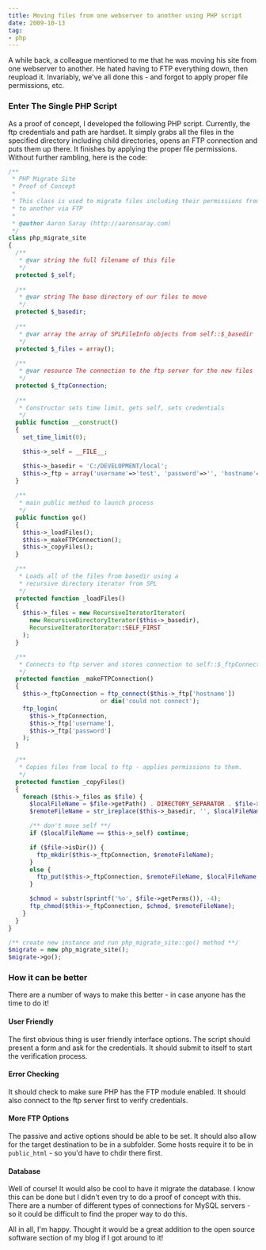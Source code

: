 ```yaml
---
title: Moving files from one webserver to another using PHP script
date: 2009-10-13
tag:
- php
---
```

A while back, a colleague mentioned to me that he was moving his site from one webserver to another.  He hated having to FTP everything down, then reupload it.  Invariably, we've all done this - and forgot to apply proper file permissions, etc.

<!--more-->

### Enter The Single PHP Script

As a proof of concept, I developed the following PHP script.  Currently, the ftp credentials and path are hardset.  It simply grabs all the files in the specified directory including child directories, opens an FTP connection and puts them up there.  It finishes by applying the proper file permissions.  Without further rambling, here is the code:

```php
/**
 * PHP Migrate Site
 * Proof of Concept
 *
 * This class is used to migrate files including their permissions from one server
 * to another via FTP
 *
 * @author Aaron Saray (http://aaronsaray.com)
 */
class php_migrate_site
{
  /**
   * @var string the full filename of this file
   */
  protected $_self;
 
  /**
   * @var string The base directory of our files to move
   */
  protected $_basedir;
 
  /**
   * @var array the array of SPLFileInfo objects from self::$_basedir
   */
  protected $_files = array();
 
  /**
   * @var resource The connection to the ftp server for the new files
   */
  protected $_ftpConnection;
 
  /**
   * Constructor sets time limit, gets self, sets credentials
   */
  public function __construct()
  {
    set_time_limit(0);

    $this->_self = __FILE__;

    $this->_basedir = 'C:/DEVELOPMENT/local';
    $this->_ftp = array('username'=>'test', 'password'=>'', 'hostname'=>'localhost');
  }
        
  /**
   * main public method to launch process
   */
  public function go()
  {
    $this->_loadFiles();
    $this->_makeFTPConnection();
    $this->_copyFiles();
  }

  /**
   * Loads all of the files from basedir using a 
   * recursive directory iterator from SPL
   */
  protected function _loadFiles()
  {
    $this->_files = new RecursiveIteratorIterator(
      new RecursiveDirectoryIterator($this->_basedir),
      RecursiveIteratorIterator::SELF_FIRST
    );
  }

  /**
   * Connects to ftp server and stores connection to self::$_ftpConnection
   */
  protected function _makeFTPConnection()
  {
    $this->_ftpConnection = ftp_connect($this->_ftp['hostname']) 
                          or die('could not connect');
    ftp_login(
      $this->_ftpConnection, 
      $this->_ftp['username'], 
      $this->_ftp['password']
    );
  }

  /**
   * Copies files from local to ftp - applies permissions to them.
   */
  protected function _copyFiles()
  {
    foreach ($this->_files as $file) {
      $localFileName = $file->getPath() . DIRECTORY_SEPARATOR . $file->getFilename();
      $remoteFileName = str_ireplace($this->_basedir, '', $localFileName);

      /** don't move self **/
      if ($localFileName == $this->_self) continue;

      if ($file->isDir()) {
        ftp_mkdir($this->_ftpConnection, $remoteFileName);
      }
      else {
        ftp_put($this->_ftpConnection, $remoteFileName, $localFileName, FTP_BINARY);
      }

      $chmod = substr(sprintf('%o', $file->getPerms()), -4);
      ftp_chmod($this->_ftpConnection, $chmod, $remoteFileName);
    }
  }
}

/** create new instance and run php_migrate_site::go() method **/
$migrate = new php_migrate_site();
$migrate->go();
```

### How it can be better

There are a number of ways to make this better - in case anyone has the time to do it!

#### User Friendly

The first obvious thing is user friendly interface options.  The script should present a form and ask for the credentials. It should submit to itself to start the verification process.

#### Error Checking

It should check to make sure PHP has the FTP module enabled.  It should also connect to the ftp server first to verify credentials.

#### More FTP Options

The passive and active options should be able to be set.  It should also allow for the target destination to be in a subfolder.  Some hosts require it to be in `public_html` - so you'd have to chdir there first.

#### Database

Well of course!  It would also be cool to have it migrate the database.  I know this can be done but I didn't even try to do a proof of concept with this.  There are a number of different types of connections for MySQL servers - so it could be difficult to find the proper way to do this.

All in all, I'm happy.  Thought it would be a great addition to the open source software section of my blog if I got around to it!
